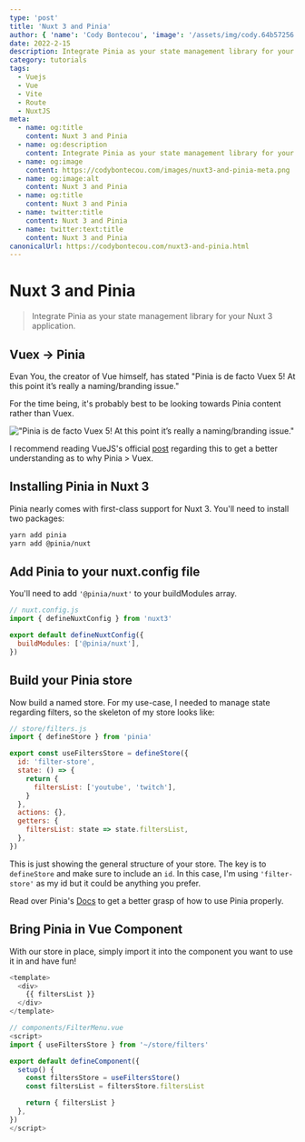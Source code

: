 ```yaml
---
type: 'post'
title: 'Nuxt 3 and Pinia'
author: { 'name': 'Cody Bontecou', 'image': '/assets/img/cody.64b57256.jpg' }
date: 2022-2-15
description: Integrate Pinia as your state management library for your Nuxt 3 application.
category: tutorials
tags:
  - Vuejs
  - Vue
  - Vite
  - Route
  - NuxtJS
meta:
  - name: og:title
    content: Nuxt 3 and Pinia
  - name: og:description
    content: Integrate Pinia as your state management library for your Nuxt 3 application.
  - name: og:image
    content: https://codybontecou.com/images/nuxt3-and-pinia-meta.png
  - name: og:image:alt
    content: Nuxt 3 and Pinia
  - name: og:title
    content: Nuxt 3 and Pinia
  - name: twitter:title
    content: Nuxt 3 and Pinia
  - name: twitter:text:title
    content: Nuxt 3 and Pinia
canonicalUrl: https://codybontecou.com/nuxt3-and-pinia.html
---
```


# Nuxt 3 and Pinia

> Integrate Pinia as your state management library for your Nuxt 3 application.

<HeaderMeta :author=$frontmatter.author :date=$frontmatter.date />

## Vuex -> Pinia

Evan You, the creator of Vue himself, has stated "Pinia is de facto Vuex 5! At this point it’s really a naming/branding issue."

For the time being, it's probably best to be looking towards Pinia content rather than Vuex.

!["Pinia is de facto Vuex 5! At this point it’s really a naming/branding issue."](https://codybontecou.com/images/evan-pinia-tweet.png)

I recommend reading VueJS's official [post](https://vuejs.org/guide/scaling-up/state-management.html#pinia) regarding this to get a better understanding as to why Pinia > Vuex.

## Installing Pinia in Nuxt 3

Pinia nearly comes with first-class support for Nuxt 3. You'll need to install two packages:

```bash
yarn add pinia
yarn add @pinia/nuxt
```

## Add Pinia to your nuxt.config file

You'll need to add `'@pinia/nuxt'` to your buildModules array.

```js
// nuxt.config.js
import { defineNuxtConfig } from 'nuxt3'

export default defineNuxtConfig({
  buildModules: ['@pinia/nuxt'],
})
```

## Build your Pinia store

Now build a named store. For my use-case, I needed to manage state regarding filters, so the skeleton of my store looks like:

```js
// store/filters.js
import { defineStore } from 'pinia'

export const useFiltersStore = defineStore({
  id: 'filter-store',
  state: () => {
    return {
      filtersList: ['youtube', 'twitch'],
    }
  },
  actions: {},
  getters: {
    filtersList: state => state.filtersList,
  },
})
```

This is just showing the general structure of your store. The key is to `defineStore` and make sure to include an `id`. In this case, I'm using `'filter-store'` as my id but it could be anything you prefer.

Read over Pinia's [Docs](https://pinia.vuejs.org/core-concepts/) to get a better grasp of how to use Pinia properly.

## Bring Pinia in Vue Component

With our store in place, simply import it into the component you want to use it in and have fun!

```js
<template>
  <div>
    {{ filtersList }}
  </div>
</template>

// components/FilterMenu.vue
<script>
import { useFiltersStore } from '~/store/filters'

export default defineComponent({
  setup() {
    const filtersStore = useFiltersStore()
    const filtersList = filtersStore.filtersList

    return { filtersList }
  },
})
</script>
```

<SimpleNewsletter />
<Post />
